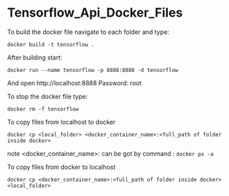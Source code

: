 # Tensorflow_Api_Docker_Files

To build the docker file navigate to each folder and type:

```
docker build -t tensorflow .
```

After building start:
```
docker run --name tensorflow -p 8888:8888 -d tensorflow
```
And open http://localhost:8888
Password: root

To stop the docker file type:

```
docker rm -f tensorflow
```

To copy files from localhost to docker 
```
docker cp <local_folder> <docker_container_name>:<full_path of folder inside docker>
```

note <docker_container_name>: can be got by command : ```docker ps -a```

To copy files from docker to localhost 
```
docker cp <docker_container_name>:<full_path of folder inside docker> <local_folder>
```
